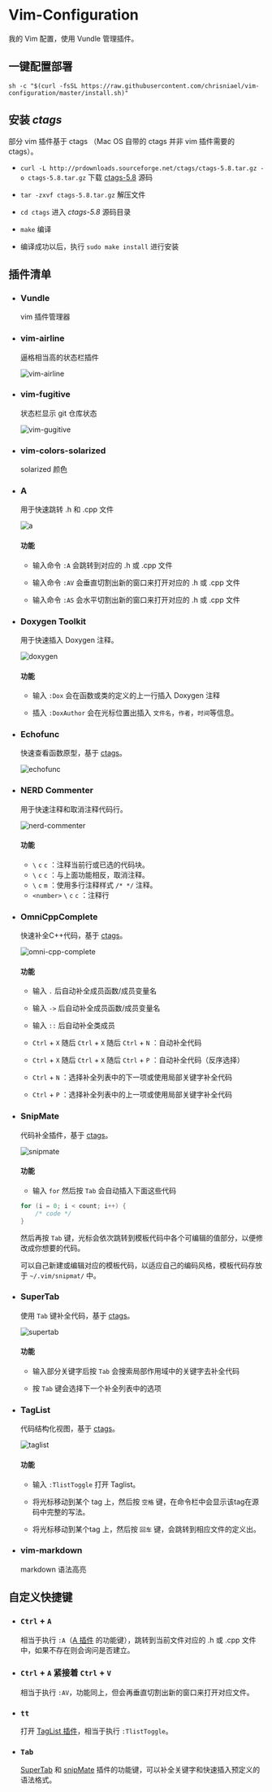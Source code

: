 # Vim-Configuration

我的 Vim 配置，使用 Vundle 管理插件。


## 一键配置部署

```shell
sh -c "$(curl -fsSL https://raw.githubusercontent.com/chrisniael/vim-configuration/master/install.sh)"
```


## <a id="install-ctags">安装 *ctags*</a>

部分 vim 插件基于 ctags （Mac OS 自带的 ctags 并非 vim 插件需要的 ctags）。

* `curl -L http://prdownloads.sourceforge.net/ctags/ctags-5.8.tar.gz -o ctags-5.8.tar.gz` 下载 [ctags-5.8](http://ctags.sourceforge.net/) 源码

* `tar -zxvf ctags-5.8.tar.gz` 解压文件

* `cd ctags` 进入 *ctags-5.8* 源码目录

* `make` 编译

* 编译成功以后，执行 `sudo make install` 进行安装


## 插件清单

* ### <a id="vundle">Vundle</a>

    vim 插件管理器

* ### <a id="vim-airline">vim-airline</a>

    逼格相当高的状态栏插件
    
    ![vim-airline](images/vim-airline.gif)

* ### <a id="vim-fugitive">vim-fugitive</a>

    状态栏显示 git 仓库状态
    
    ![vim-gugitive](images/vim-fugitive.png)
    
* ### <a id="vim-colors-solarized">vim-colors-solarized</a>

    solarized 颜色

* ### <a id="a">A</a>

    用于快速跳转 .h 和 .cpp 文件
    
    ![a](images/a.gif)

    #### 功能

    * 输入命令 `:A` 会跳转到对应的 .h 或 .cpp 文件

    * 输入命令 `:AV` 会垂直切割出新的窗口来打开对应的 .h 或 .cpp 文件

    * 输入命令 `:AS` 会水平切割出新的窗口来打开对应的 .h 或 .cpp 文件

* ### <a id="doxygen">Doxygen Toolkit</a>

    用于快速插入 Doxygen 注释。
    
    ![doxygen](images/doxygen.gif)

    #### 功能

    * 输入 `:Dox` 会在函数或类的定义的上一行插入 Doxygen 注释

    * 插入 `:DoxAuthor` 会在光标位置出插入 `文件名`，`作者`，`时间`等信息。
        
* ### <a id="echofunc">Echofunc</a>

    快速查看函数原型，基于 [ctags](#install-ctags)。
    
    ![echofunc](images/echofunc.gif)

* ### <a>NERD Commenter</a>

    用于快速注释和取消注释代码行。
    
    ![nerd-commenter](images/nerd-commenter.gif)

    #### 功能

    * `\` `c` `c` ：注释当前行或已选的代码块。
    * `\` `c` `c` ：与上面功能相反，取消注释。
    * `\` `c` `m` ：使用多行注释样式 `/* */` 注释。
	* `<number>` `\` `c` `c` ：注释<number>行

* ### <a id="omnicpp">OmniCppComplete</a>

    快速补全C++代码，基于 [ctags](#install-ctags)。
    
    ![omni-cpp-complete](images/omni-cpp-complete.gif)

    #### 功能

    * 输入 `.` 后自动补全成员函数/成员变量名

    * 输入 `->` 后自动补全成员函数/成员变量名

    * 输入 `::` 后自动补全类成员

    * `Ctrl` + `X` 随后 `Ctrl` + `X` 随后 `Ctrl` + `N` ：自动补全代码

    * `Ctrl` + `X` 随后 `Ctrl` + `X` 随后 `Ctrl` + `P` ：自动补全代码（反序选择）

    * `Ctrl` + `N` ：选择补全列表中的下一项或使用局部关键字补全代码

    * `Ctrl` + `P` ：选择补全列表中的上一项或使用局部关键字补全代码

* ### <a id="snipmate">SnipMate</a>

    代码补全插件，基于 [ctags](#install-ctags)。
    
    ![snipmate](images/snipmate.gif)

    #### 功能

    * 输入 `for` 然后按 `Tab` 会自动插入下面这些代码

    ```cpp
    for (i = 0; i < count; i++) {
        /* code */
    }
    ```

    然后再按 `Tab` 键，光标会依次跳转到模板代码中各个可编辑的值部分，以便修改成你想要的代码。

    可以自己新建或编辑对应的模板代码，以适应自己的编码风格，模板代码存放于 `~/.vim/snipmat/` 中。


* ### <a id="supertab">SuperTab</a>

    使用 `Tab` 键补全代码，基于 [ctags](#install-ctags)。
    
    ![supertab](images/supertab.gif)

    #### 功能

    * 输入部分关键字后按 `Tab` 会搜索局部作用域中的关键字去补全代码

    * 按 `Tab` 键会选择下一个补全列表中的选项


* ### <a id="taglist">TagList</a>

    代码结构化视图，基于 [ctags](#install-ctags)。
    
    ![taglist](images/taglist.gif)

    #### 功能

    * 输入 `:TlistToggle` 打开 Taglist。

    * 将光标移动到某个 tag 上，然后按 `空格` 键，在命令栏中会显示该tag在源码中完整的写法。

    * 将光标移动到某个tag 上，然后按 `回车` 键，会跳转到相应文件的定义出。


* ### <a id="vim-markdown">vim-markdown</a>

    markdown 语法高亮


## 自定义快捷键

* ### `Ctrl` + `A`

    相当于执行 `:A`（[A 插件](#a) 的功能键），跳转到当前文件对应的 .h  或 .cpp 文件中，如果不存在则会询问是否建立。

* ### `Ctrl` + `A` 紧接着 `Ctrl` + `V`

    相当于执行 `:AV`，功能同上，但会再垂直切割出新的窗口来打开对应文件。

* ### `tt`

	打开 [TagList 插件](#taglist)，相当于执行 `:TlistToggle`。

* ### `Tab`

	[SuperTab](#supertab) 和 [snipMate](#snipmate) 插件的功能键，可以补全关键字和快速插入预定义的语法格式。
